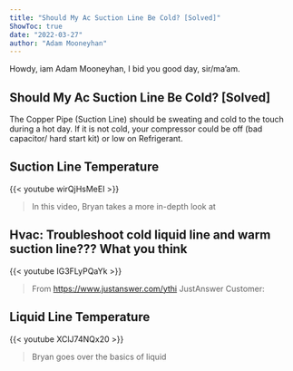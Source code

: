 ```yaml
---
title: "Should My Ac Suction Line Be Cold? [Solved]"
ShowToc: true 
date: "2022-03-27"
author: "Adam Mooneyhan" 
---
```


Howdy, iam Adam Mooneyhan, I bid you good day, sir/ma’am.
## Should My Ac Suction Line Be Cold? [Solved]
The Copper Pipe (Suction Line) should be sweating and cold to the touch during a hot day. If it is not cold, your compressor could be off (bad capacitor/ hard start kit) or low on Refrigerant.

## Suction Line Temperature
{{< youtube wirQjHsMeEI >}}
>In this video, Bryan takes a more in-depth look at 

## Hvac: Troubleshoot cold liquid line and warm suction line??? What you think
{{< youtube IG3FLyPQaYk >}}
>From https://www.justanswer.com/ythi JustAnswer Customer: 

## Liquid Line Temperature
{{< youtube XClJ74NQx20 >}}
>Bryan goes over the basics of liquid 

